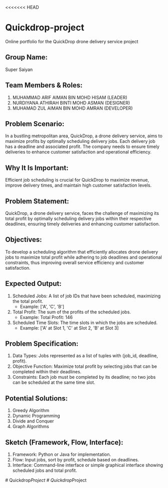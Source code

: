 <<<<<<< HEAD
# Quickdrop-project
Online portfolio for the QuickDrop drone delivery service project

## Group Name:
Super Saiyan

## Team Members & Roles:
1. MUHAMMAD ARIF AIMAN BIN MOHD HISAM	(LEADER)
2. NURDIYANA ATHIRAH BINTI MOHD ASMAN	(DESIGNER)
3. MUHAMAD ZUL AIMAN BIN MOHD AMRAN	(DEVELOPER)

## Problem Scenario:
In a bustling metropolitan area, QuickDrop, a drone delivery service, aims to maximize profits by optimally scheduling delivery jobs. Each delivery job has a deadline and associated profit. The company needs to ensure timely deliveries to enhance customer satisfaction and operational efficiency.

## Why It Is Important:
Efficient job scheduling is crucial for QuickDrop to maximize revenue, improve delivery times, and maintain high customer satisfaction levels.

## Problem Statement:
QuickDrop, a drone delivery service, faces the challenge of maximizing its total profit by optimally scheduling delivery jobs within their respective deadlines, ensuring timely deliveries and enhancing customer satisfaction.

## Objectives:
To develop a scheduling algorithm that efficiently allocates drone delivery jobs to maximize total profit while adhering to job deadlines and operational constraints, thus improving overall service efficiency and customer satisfaction.

## Expected Output:
1. Scheduled Jobs: A list of job IDs that have been scheduled, maximizing the total profit.
   - Example: ['A', 'C', 'B']
2. Total Profit: The sum of the profits of the scheduled jobs.
   - Example: Total Profit: 146
3. Scheduled Time Slots: The time slots in which the jobs are scheduled.
   - Example: ['A' at Slot 1, 'C' at Slot 2, 'B' at Slot 3]

## Problem Specification:
1. Data Types: Jobs represented as a list of tuples with (job_id, deadline, profit).
2. Objective Function: Maximize total profit by selecting jobs that can be completed within their deadlines.
3. Constraints: Each job must be completed by its deadline; no two jobs can be scheduled at the same time slot.

## Potential Solutions:
1. Greedy Algorithm
2. Dynamic Programming
3. Divide and Conquer
4. Graph Algorithms

## Sketch (Framework, Flow, Interface):
1. Framework: Python or Java for implementation.
2. Flow: Input jobs, sort by profit, schedule based on deadlines.
3. Interface: Command-line interface or simple graphical interface showing scheduled jobs and total profit.



#   Q u i c k d r o p _ P r o j e c t  
 #   Q u i c k d r o p _ P r o j e c t  
 
